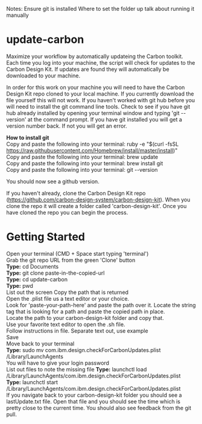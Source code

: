 Notes: 
Ensure git is installed
Where to set the folder up
talk about running it manually
# update-carbon
Maximize your workflow by automatically updateing the Carbon toolkit. Each time you log into your machine, the script will check for updates to the Carbon Design Kit. If updates are found they will automatically be downloaded to your machine. 

In order for this work on your machine you will need to have the Carbon Design Kit repo cloned to your local machine. If you currently download the file yourself this will not work. If you haven't worked with git hub before you will need to install the git command line tools. Check to see if you have git hub already installed by opening your terminal window and typing 'git --version' at the command prompt. If you have git installed you will get a version number back. If not you will get an error.

**How to install git**<br/>
Copy and paste the following into your terminal: ruby -e "$(curl -fsSL https://raw.githubusercontent.com/Homebrew/install/master/install)"<br/>
Copy and paste the following into your terminal: brew update<br/>
Copy and paste the following into your terminal: brew install git<br/>
Copy and paste the following into your terminal: git --version<br/>

You should now see a github version.<br/>

If you haven't already, clone the Carbon Design Kit repo (https://github.com/carbon-design-system/carbon-design-kit). When you clone the repo it will create a folder called 'carbon-design-kit'. Once you have cloned the repo you can begin the process.<br/>

# Getting Started
Open your terminal (CMD + Space start typing 'terminal')<br/>
Grab the git repo URL from the green 'Clone' button<br/>
**Type:** cd Documents<br/>
**Type:** git clone paste-in-the-copied-url<br/>
**Type:** cd update-carbon<br/>
**Type:** pwd<br/>
List out the screen
Copy the path that is returned<br/>
Open the .plist file us a text editor or your choice.<br/>
Look for 'paste-your-path-here' and paste the path over it.
Locate the string tag that is looking for a path and paste the copied path in place.<br/>
Locate the path to your carbon-design-kit folder and copy that.<br/>
Use your favorite text editor to open the .sh file.<br/>
Follow instructions in file. Separate text out, use example<br/>
Save<br/>
Move back to your terminal<br/>
**Type:** sudo mv com.ibm.design.checkForCarbonUpdates.plist /Library/LaunchAgents<br/>
You will have to give your login password<br/>
List out files to note the missing file
**Type:** launchctl load /Library/LaunchAgents/com.ibm.design.checkForCarbonUpdates.plist<br/>
**Type:** launchctl start /Library/LaunchAgents/com.ibm.design.checkForCarbonUpdates.plist<br/>
If you navigate back to your carbon-design-kit folder you should see a lastUpdate.txt file. Open that file and you should see the time which is pretty close to the current time. You should also see feedback from the git pull.

 
